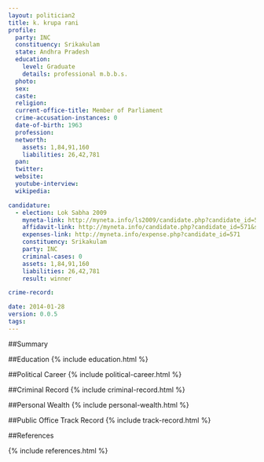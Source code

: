 ```yaml
---
layout: politician2
title: k. krupa rani
profile: 
  party: INC
  constituency: Srikakulam
  state: Andhra Pradesh
  education: 
    level: Graduate
    details: professional m.b.b.s.
  photo: 
  sex: 
  caste: 
  religion: 
  current-office-title: Member of Parliament
  crime-accusation-instances: 0
  date-of-birth: 1963
  profession: 
  networth: 
    assets: 1,84,91,160
    liabilities: 26,42,781
  pan: 
  twitter: 
  website: 
  youtube-interview: 
  wikipedia: 

candidature: 
  - election: Lok Sabha 2009
    myneta-link: http://myneta.info/ls2009/candidate.php?candidate_id=571
    affidavit-link: http://myneta.info/candidate.php?candidate_id=571&scan=original
    expenses-link: http://myneta.info/expense.php?candidate_id=571
    constituency: Srikakulam 
    party: INC
    criminal-cases: 0
    assets: 1,84,91,160
    liabilities: 26,42,781
    result: winner 

crime-record: 

date: 2014-01-28
version: 0.0.5
tags: 
---
```

##Summary


##Education
{% include education.html %}


##Political Career
{% include political-career.html %}


##Criminal Record
{% include criminal-record.html %}


##Personal Wealth
{% include personal-wealth.html %}


##Public Office Track Record
{% include track-record.html %}


##References


{% include references.html %}